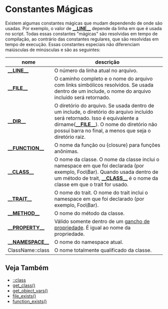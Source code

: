 # Constantes Mágicas

Existem algumas constantes mágicas que mudam dependendo de onde são usadas. Por exemplo, o valor de [**\_\_LINE\_\_**](https://www.php.net/manual/pt_BR/language.constants.magic.php#constant.line) depende da linha em que é usada no script. Todas essas constantes "mágicas" são resolvidas em tempo de compilação, ao contrário das constantes regulares, que são resolvidas em tempo de execução. Essas constantes especiais não diferenciam maiúsculas de minúsculas e são as seguintes:

|nome|descrição|
|----|---------|
|[**\_\_LINE\_\_**](https://www.php.net/manual/pt_BR/language.constants.magic.php#constant.line)|O número da linha atual no arquivo.|
|[**\_\_FILE\_\_**](https://www.php.net/manual/pt_BR/language.constants.magic.php#constant.file)|O caminho completo e o nome do arquivo com links simbólicos resolvidos. Se usada dentro de um include, o nome do arquivo incluído será retornado.|
|[**\_\_DIR\_\_**](https://www.php.net/manual/pt_BR/language.constants.magic.php#constant.dir)|O diretório do arquivo. Se usada dentro de um include, o diretório do arquivo incluído será retornado. Isso é equivalente a dirname([**\_\_FILE\_\_**](https://www.php.net/manual/pt_BR/language.constants.magic.php#constant.file)). O nome do diretório não possui barra no final, a menos que seja o diretório raiz.|
|[**\_\_FUNCTION\_\_**](https://www.php.net/manual/pt_BR/language.constants.magic.php#constant.function)|O nome da função ou {closure} para funções anônimas.|
|[**\_\_CLASS\_\_**](https://www.php.net/manual/pt_BR/language.constants.magic.php#constant.class)|O nome da classe. O nome da classe inclui o namespace em que foi declarada (por exemplo, Foo\Bar). Quando usada dentro de um método de trait, [**\_\_CLASS\_\_**](https://www.php.net/manual/pt_BR/language.constants.magic.php#constant.class) é o nome da classe em que o trait for usado.|
|[**\_\_TRAIT\_\_**](https://www.php.net/manual/pt_BR/language.constants.magic.php#constant.trait)|O nome do trait. O nome do trait inclui o namespace em que foi declarado (por exemplo, Foo\Bar).|
|[**\_\_METHOD\_\_**](https://www.php.net/manual/pt_BR/language.constants.magic.php#constant.method)|O nome do método da classe.|
|[**\_\_PROPERTY\_\_**](https://www.php.net/manual/pt_BR/language.constants.magic.php#constant.property)|Válido somente dentro de um [gancho de propriedade](https://www.php.net/manual/pt_BR/language.oop5.property-hooks.php). É igual ao nome da propriedade.|
|[**\_\_NAMESPACE\_\_**](https://www.php.net/manual/pt_BR/language.constants.magic.php#constant.namespace)|O nome do namespace atual.|
|ClassName::class|O nome totalmente qualificado da classe.|

## Veja Também

* [::class](https://www.php.net/manual/pt_BR/language.oop5.basic.php#language.oop5.basic.class.class)
* [get_class()](https://www.php.net/manual/pt_BR/function.get-class.php)
* [get_object_vars()](https://www.php.net/manual/pt_BR/function.get-object-vars.php)
* [file_exists()](https://www.php.net/manual/pt_BR/function.file-exists.php)
* [function_exists()](https://www.php.net/manual/pt_BR/function.function-exists.php)